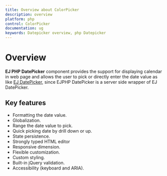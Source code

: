 ```yaml
---
title: Overview about ColorPicker
description: overview
platform: php
control: ColorPicker
documentation: ug
keywords: Datepicker overview, php Datepicker
---
```


# Overview 

**EJ PHP DatePicker** component provides the support for displaying calendar in web page and allows the user to pick or directly enter the date value as like [EJ DatePicker]( http://help.syncfusion.com/js/datepicker/overview), since EJPHP DatePicker is a server side wrapper of EJ DatePicker.

## Key features

* Formatting the date value.
* Globalization.
* Range the date value to pick.
* Quick picking date by drill down or up.
* State persistence.
* Strongly typed HTML editor
* Responsive dimension.
* Flexible customization.
* Custom styling.
* Built-in jQuery validation.
* Accessibility (keyboard and ARIA). 

